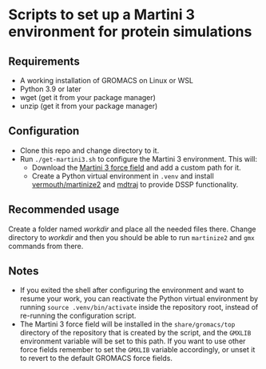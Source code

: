 # Scripts to set up a Martini 3 environment for protein simulations

## Requirements

- A working installation of GROMACS on Linux or WSL
- Python 3.9 or later
- wget (get it from your package manager)
- unzip (get it from your package manager)

## Configuration

- Clone this repo and change directory to it.
- Run `./get-martini3.sh` to configure the Martini 3 environment. This will:
  - Download the [Martini 3 force field](https://cgmartini.nl/docs/downloads/force-field-parameters/martini3/particle-definitions.html) and add a custom path for it.
  - Create a Python virtual environment in `.venv` and install [vermouth/martinize2](https://github.com/marrink-lab/vermouth-martinize?tab=readme-ov-file#installation) and [mdtraj](https://pypi.org/project/mdtraj/) to provide DSSP functionality.

## Recommended usage

Create a folder named _workdir_ and place all the needed files there. Change directory to _workdir_ and then you should be able to run `martinize2` and `gmx` commands from there.

## Notes

- If you exited the shell after configuring the environment and want to resume your work, you can reactivate the Python virtual environment by running `source .venv/bin/activate` inside the repository root, instead of re-running the configuration script.
- The Martini 3 force field will be installed in the `share/gromacs/top` directory of the repository that is created by the script, and the `GMXLIB` environment variable will be set to this path. If you want to use other force fields remember to set the `GMXLIB` variable accordingly, or unset it to revert to the default GROMACS force fields.
